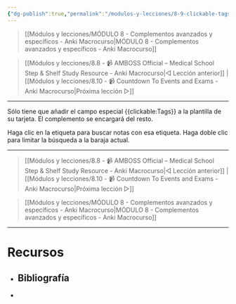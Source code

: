```yaml
---
{"dg-publish":true,"permalink":"/modulos-y-lecciones/8-9-clickable-tags-v2-0-anki-macrocurso/","noteIcon":"","updated":"2024-05-15T22:20:33.296+02:00"}
---
```



> [[Módulos y lecciones/MÓDULO 8 - Complementos avanzados y específicos - Anki Macrocurso\|MÓDULO 8 - Complementos avanzados y específicos - Anki Macrocurso]]

> [[Módulos y lecciones/8.8 - 📹 AMBOSS Official – Medical School Step & Shelf Study Resource - Anki Macrocurso\|◁ Lección anterior]] | [[Módulos y lecciones/8.10 - 📹 Countdown To Events and Exams - Anki Macrocurso\|Próxima lección ▷]]

---

Sólo tiene que añadir el campo especial {{clickable:Tags}} a la plantilla de su tarjeta. El complemento se encargará del resto.

Haga clic en la etiqueta para buscar notas con esa etiqueta. Haga doble clic para limitar la búsqueda a la baraja actual.

---

> [[Módulos y lecciones/8.8 - 📹 AMBOSS Official – Medical School Step & Shelf Study Resource - Anki Macrocurso\|◁ Lección anterior]] | [[Módulos y lecciones/8.10 - 📹 Countdown To Events and Exams - Anki Macrocurso\|Próxima lección ▷]]

> [[Módulos y lecciones/MÓDULO 8 - Complementos avanzados y específicos - Anki Macrocurso\|MÓDULO 8 - Complementos avanzados y específicos - Anki Macrocurso]]

---


# Recursos
- Bibliografía
	- 
- 
